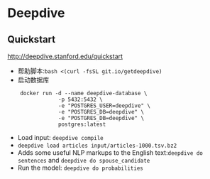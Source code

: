 # Deepdive
## Quickstart
http://deepdive.stanford.edu/quickstart
- 帮助脚本:`bash <(curl -fsSL git.io/getdeepdive)`
- 启动数据库
```
    docker run -d --name deepdive-database \
                -p 5432:5432 \
                -e "POSTGRES_USER=deepdive" \
                -e "POSTGRES_DB=deepdive" \
                -e "POSTGRES_DB=deepdive" \
                postgres:latest
```
- Load input: `deepdive compile`
- `deepdive load articles input/articles-1000.tsv.bz2`
- Adds some useful NLP markups to the English text:`deepdive do sentences` and `deepdive do spouse_candidate`
- Run the model: `deepdive do probabilities`